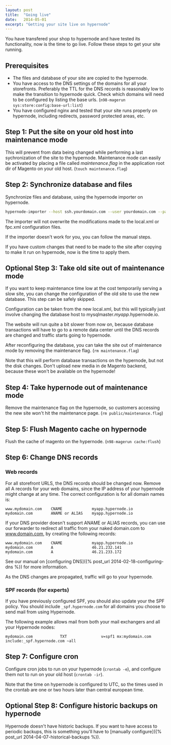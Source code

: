 ```yaml
---
layout: post
title:  "Going live"
date:   2014-05-01
excerpt: "Getting your site live on hypernode"
---
```

You have transfered your shop to hypernode and have tested its functionality, now is the time to go live. Follow these steps to get your site running.

## Prerequisites

* The files and database of your site are copied to the hypernode.
* You have access to the DNS settings of the domains for all your storefronts. Preferably the TTL for the DNS records is reasonably low to make the transition to hypernode quick. Check which domains will need to be configured by listing the base urls. (`n98-magerun sys:store:config:base-url:list`)
* You have configured nginx and tested that your site runs properly on hypernode, including redirects, password protected areas, etc.

## Step 1: Put the site on your old host into maintenance mode

This will prevent from data being changed while performing a last sychronization of the site to the hypernode. Maintenance mode can easily be activated by placing a file called *maintenance.flag* in the application root dir of Magento on your old host. (`touch maintenance.flag`)

## Step 2: Synchronize database and files

Synchronize files and database, using the hypernode importer on hypernode.

```sh
hypernode-importer --host ssh.yourdomain.com --user yourdomain.com --path yourdomain.com
```

The importer will not overwrite the modifications made to the local.xml or fpc.xml configuration files.

If the importer doesn't work for you, you can follow the manual steps.

If you have custom changes that need to be made to the site after copying to make it run on hypernode, now is the time to apply them.

## Optional Step 3: Take old site out of maintenance mode

If you want to keep maintenance time low at the cost temporarily serving a slow site, you can change the configuration of the old site to use the new database. This step can be safely skipped.

Configuration can be taken from the new local.xml, but this will typically just involve changing the database host to mysqlmaster.*myapp*.hypernode.io.

The website will run quite a bit slower from now on, because database transactions will have to go to a remote data center until the DNS records are changed and traffic starts going to hypernode.

After reconfiguring the database, you can take the site out of maintenance mode by removing the maintenance flag. (`rm maintenance.flag`)

Note that this will perform database transactions on the hypernode, but not the disk changes. Don't upload new media in de Magento backend, because these won't be available on the hypernode!

## Step 4: Take hypernode out of maintenance mode

Remove the maintenance flag on the hypernode, so customers accessing the new site won't hit the maintenance page. (`rm public/maintenance.flag`)

## Step 5: Flush Magento cache on hypernode

Flush the cache of magento on the hypernode. (`n98-magerun cache:flush`)

## Step 6: Change DNS records

### Web records

For all storefront URLS, the DNS records should be changed now. Remove all A records for your web domains, since the IP address of your hypernode might change at any time. The correct configuration is for all domain names is:

```
www.mydomain.com    CNAME             myapp.hypernode.io
mydomain.com        ANAME or ALIAS    myapp.hypernode.io
```

If your DNS provider doesn't support ANAME or ALIAS records, you can use our forwarder to redirect all traffic from your naked domain.com to www.domain.com, by creating the following records:

```
www.mydomain.com    CNAME             myapp.hypernode.io
mydomain.com        A                 46.21.232.141
mydomain.com        A                 46.21.233.172
```

See our manual on [configuring DNS]({% post_url 2014-02-18-configuring-dns %}) for more information.

As the DNS changes are propagated, traffic will go to your hypernode.


### SPF records (for experts)

If you have previously configured SPF, you should also update your the SPF policy. You should include `_spf.hypernode.com` for all domains you choose to send mail from using Hypernode.

The following example allows mail from both your mail exchangers and all your Hypernode nodes:

```
mydomain.com            TXT               v=spf1 mx:mydomain.com include:_spf.hypernode.com ~all
```

## Step 7: Configure cron

Configure cron jobs to run on your hypernode (`crontab -e`), and configure them not to run on your old host (`crontab -ir`).

Note that the time on hypernode is configured to UTC, so the times used in the crontab are one or two hours later than central european time.

## Optional Step 8: Configure historic backups on hypernode

Hypernode doesn't have historic backups. If you want to have access to periodic backups, this is something you'll have to [manually configure]({% post_url 2014-04-07-historical-backups %}).
